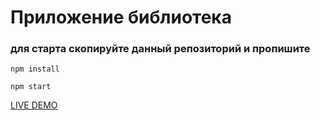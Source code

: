 # Приложение библиотека

### для старта скопируйте данный репозиторий и пропишите 

`npm install` 

`npm start`

<a href="https://online-library.surge.sh/">LIVE DEMO</a>